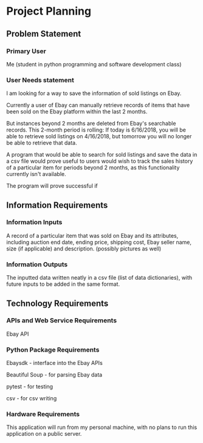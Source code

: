 # Project Planning

## Problem Statement

### Primary User
Me (student in python programming and software development class)

### User Needs statement

I am looking for a way to save the information of sold listings on Ebay.

Currently a user of Ebay can manually retrieve records of items
that have been sold on the Ebay platform within the last 2 months.

But instances beyond 2 months are deleted from Ebay's searchable records. This 2-month period
is rolling: If today is 6/16/2018, you will be able to retrieve sold listings on 4/16/2018, but 
tomorrow you will no longer be able to retrieve that data.

A program that would be able to search for sold listings and save the data in a 
csv file would prove useful to users would wish to track the sales history of a particular item 
for periods beyond 2 months, as this functionality currently isn't available.

The program will prove successful if

## Information Requirements

### Information Inputs

A record of a particular item that was sold on Ebay and its attributes, including auction end date, ending price, 
shipping cost, Ebay seller name, size (if applicable) and description. (possibly pictures as well)

### Information Outputs
The inputted data written neatly in a csv file (list of data dictionaries), with future inputs to be added
in the same format.

## Technology Requirements

### APIs and Web Service Requirements
Ebay API

### Python Package Requirements
Ebaysdk - interface into the Ebay APIs

Beautiful Soup - for parsing Ebay data

pytest - for testing 

csv - for csv writing

### Hardware Requirements
This application will run from my personal machine, with no plans to run this application
on a public server.

